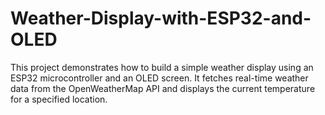 # Weather-Display-with-ESP32-and-OLED
This project demonstrates how to build a simple weather display using an ESP32 microcontroller and an OLED screen. It fetches real-time weather data from the OpenWeatherMap API and displays the current temperature for a specified location.
